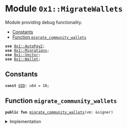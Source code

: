
<a name="0x1_MigrateWallets"></a>

# Module `0x1::MigrateWallets`

Module providing debug functionality.


-  [Constants](#@Constants_0)
-  [Function `migrate_community_wallets`](#0x1_MigrateWallets_migrate_community_wallets)


<pre><code><b>use</b> <a href="AutoPay.md#0x1_AutoPay2">0x1::AutoPay2</a>;
<b>use</b> <a href="Migrations.md#0x1_Migrations">0x1::Migrations</a>;
<b>use</b> <a href="Vector.md#0x1_Vector">0x1::Vector</a>;
<b>use</b> <a href="Wallet.md#0x1_Wallet">0x1::Wallet</a>;
</code></pre>



<a name="@Constants_0"></a>

## Constants


<a name="0x1_MigrateWallets_UID"></a>



<pre><code><b>const</b> <a href="Migrations.md#0x1_MigrateWallets_UID">UID</a>: u64 = 10;
</code></pre>



<a name="0x1_MigrateWallets_migrate_community_wallets"></a>

## Function `migrate_community_wallets`



<pre><code><b>public</b> <b>fun</b> <a href="Migrations.md#0x1_MigrateWallets_migrate_community_wallets">migrate_community_wallets</a>(vm: &signer)
</code></pre>



<details>
<summary>Implementation</summary>


<pre><code><b>public</b> <b>fun</b> <a href="Migrations.md#0x1_MigrateWallets_migrate_community_wallets">migrate_community_wallets</a>(vm: &signer) {
  // find autopay wallets
  <b>let</b> vec_addr = <a href="AutoPay.md#0x1_AutoPay2_get_all_payees">AutoPay2::get_all_payees</a>();
  // print(&vec_addr);
  // tag <b>as</b>
  <b>let</b> len = <a href="Vector.md#0x1_Vector_length">Vector::length</a>&lt;address&gt;(&vec_addr);
  <b>let</b> i = 0;
  <b>while</b> (i &lt; len) {
    <b>let</b> addr = *<a href="Vector.md#0x1_Vector_borrow">Vector::borrow</a>&lt;address&gt;(&vec_addr, i);
    <a href="Wallet.md#0x1_Wallet_vm_set_comm">Wallet::vm_set_comm</a>(vm, addr);
    i = i + 1;
  };
  <a href="Migrations.md#0x1_Migrations_push">Migrations::push</a>(<a href="Migrations.md#0x1_MigrateWallets_UID">UID</a>, b"<a href="Migrations.md#0x1_MigrateWallets">MigrateWallets</a>");
}
</code></pre>



</details>


[//]: # ("File containing references which can be used from documentation")
[ACCESS_CONTROL]: https://github.com/libra/lip/blob/master/lips/lip-2.md
[ROLE]: https://github.com/libra/lip/blob/master/lips/lip-2.md#roles
[PERMISSION]: https://github.com/libra/lip/blob/master/lips/lip-2.md#permissions

